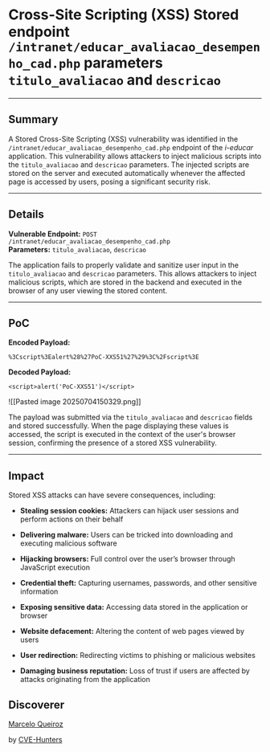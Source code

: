 # Cross-Site Scripting (XSS) Stored endpoint `/intranet/educar_avaliacao_desempenho_cad.php` parameters `titulo_avaliacao` and `descricao`

---

## Summary

A Stored Cross-Site Scripting (XSS) vulnerability was identified in the `/intranet/educar_avaliacao_desempenho_cad.php` endpoint of the _i-educar_ application. This vulnerability allows attackers to inject malicious scripts into the `titulo_avaliacao` and `descricao` parameters. The injected scripts are stored on the server and executed automatically whenever the affected page is accessed by users, posing a significant security risk.

---

## Details

**Vulnerable Endpoint:** `POST /intranet/educar_avaliacao_desempenho_cad.php`  
**Parameters:** `titulo_avaliacao`, `descricao`

The application fails to properly validate and sanitize user input in the `titulo_avaliacao` and `descricao` parameters. This allows attackers to inject malicious scripts, which are stored in the backend and executed in the browser of any user viewing the stored content.

---

## PoC

**Encoded Payload:**

`%3Cscript%3Ealert%28%27PoC-XXS51%27%29%3C%2Fscript%3E`

**Decoded Payload:**

`<script>alert('PoC-XXS51')</script>`

![[Pasted image 20250704150329.png]]

The payload was submitted via the `titulo_avaliacao` and `descricao` fields and stored successfully. When the page displaying these values is accessed, the script is executed in the context of the user's browser session, confirming the presence of a stored XSS vulnerability.

---

## Impact

Stored XSS attacks can have severe consequences, including:

- **Stealing session cookies:** Attackers can hijack user sessions and perform actions on their behalf
    
- **Delivering malware:** Users can be tricked into downloading and executing malicious software
    
- **Hijacking browsers:** Full control over the user’s browser through JavaScript execution
    
- **Credential theft:** Capturing usernames, passwords, and other sensitive information
    
- **Exposing sensitive data:** Accessing data stored in the application or browser
    
- **Website defacement:** Altering the content of web pages viewed by users
    
- **User redirection:** Redirecting victims to phishing or malicious websites
    
- **Damaging business reputation:** Loss of trust if users are affected by attacks originating from the application

## Discoverer

[Marcelo Queiroz](www.linkedin.com/in/marceloqueirozjr) 

by [CVE-Hunters](https://github.com/Sec-Dojo-Cyber-House/cve-hunters)